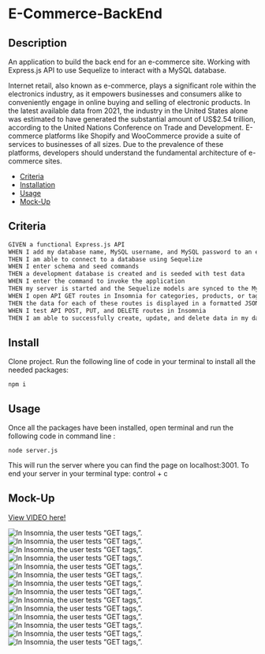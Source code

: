 # E-Commerce-BackEnd

## Description
An application to build the back end for an e-commerce site. Working with Express.js API to use Sequelize to interact with a MySQL database.

Internet retail, also known as e-commerce, plays a significant role within the electronics industry, as it empowers businesses and consumers alike to conveniently engage in online buying and selling of electronic products. In the latest available data from 2021, the industry in the United States alone was estimated to have generated the substantial amount of US$2.54 trillion, according to the United Nations Conference on Trade and Development. E-commerce platforms like Shopify and WooCommerce provide a suite of services to businesses of all sizes. Due to the prevalence of these platforms, developers should understand the fundamental architecture of e-commerce sites.

  * [Criteria](#criteria)
  * [Installation](#install)
  * [Usage](#usage)
  * [Mock-Up](#mock-up)

  ## Criteria
```md
GIVEN a functional Express.js API
WHEN I add my database name, MySQL username, and MySQL password to an environment variable file
THEN I am able to connect to a database using Sequelize
WHEN I enter schema and seed commands
THEN a development database is created and is seeded with test data
WHEN I enter the command to invoke the application
THEN my server is started and the Sequelize models are synced to the MySQL database
WHEN I open API GET routes in Insomnia for categories, products, or tags
THEN the data for each of these routes is displayed in a formatted JSON
WHEN I test API POST, PUT, and DELETE routes in Insomnia
THEN I am able to successfully create, update, and delete data in my database
```

## Install

Clone project.
Run the following line of code in your terminal to install all the needed packages: 
```
npm i
```

## Usage

Once all the packages have been installed, open terminal and run the following code in command line : 
```
node server.js
```
This will run the server where you can find the page on localhost:3001. To end your server in your terminal type: control + c

## Mock-Up
[View VIDEO here!](https://drive.google.com/file/d/1NdOwowRBd31UMAfpKgWUa2EDMJ8Xk_Sh/view)

![In Insomnia, the user tests “GET tags,”.](./assets/Untitled_%20Aug%207,%202023%2011_16%20PM.gif)
![In Insomnia, the user tests “GET tags,”.](./assets/2.jpg)
![In Insomnia, the user tests “GET tags,”.](./assets/5.jpg)
![In Insomnia, the user tests “GET tags,”.](./assets/6.jpg)
![In Insomnia, the user tests “GET tags,”.](./assets/8.jpg)
![In Insomnia, the user tests “GET tags,”.](./assets/7.jpg)
![In Insomnia, the user tests “GET tags,”.](./assets/9.jpg)
![In Insomnia, the user tests “GET tags,”.](./assets/10.jpg)
![In Insomnia, the user tests “GET tags,”.](./assets/11.jpg)
![In Insomnia, the user tests “GET tags,”.](./assets/12.jpg)
![In Insomnia, the user tests “GET tags,”.](./assets/13.jpg)
![In Insomnia, the user tests “GET tags,”.](./assets/14.jpg)
![In Insomnia, the user tests “GET tags,”.](./assets/15.jpg)
![In Insomnia, the user tests “GET tags,”.](./assets/16.jpg)
